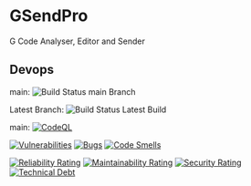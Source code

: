 # GSendPro
G Code Analyser, Editor and Sender


## Devops
main: ![Build Status main Branch](https://ci.appveyor.com/api/projects/status/eordnrimxkovdwe2/branch/main?svg=true)

Latest Branch: ![Build Status Latest Build](https://ci.appveyor.com/api/projects/status/eordnrimxkovdwe2?svg=true)

main: [![CodeQL](https://github.com/k3ldar/GSendPro/actions/workflows/codeql-analysis.yml/badge.svg?branch=main)](https://github.com/k3ldar/GSendPro/actions/workflows/codeql-analysis.yml)

[![Vulnerabilities](https://sonarcloud.io/api/project_badges/measure?project=k3ldar_GSendPro&metric=vulnerabilities)](https://sonarcloud.io/summary/overall?id=k3ldar_GSendPro) [![Bugs](https://sonarcloud.io/api/project_badges/measure?project=k3ldar_GSendPro&metric=bugs)](https://sonarcloud.io/summary/overalloverall?id=k3ldar_GSendPro) [![Code Smells](https://sonarcloud.io/api/project_badges/measure?project=k3ldar_GSendPro&metric=code_smells)](https://sonarcloud.io/summary/overall?id=k3ldar_GSendPro) 

[![Reliability Rating](https://sonarcloud.io/api/project_badges/measure?project=k3ldar_GSendPro&metric=reliability_rating)](https://sonarcloud.io/summary/overall?id=k3ldar_GSendPro) [![Maintainability Rating](https://sonarcloud.io/api/project_badges/measure?project=k3ldar_GSendPro&metric=sqale_rating)](https://sonarcloud.io/summary/overall?id=k3ldar_GSendPro) [![Security Rating](https://sonarcloud.io/api/project_badges/measure?project=k3ldar_GSendPro&metric=security_rating)](https://sonarcloud.io/summary/overall?id=k3ldar_GSendPro) [![Technical Debt](https://sonarcloud.io/api/project_badges/measure?project=k3ldar_GSendPro&metric=sqale_index)](https://sonarcloud.io/summary/overall?id=k3ldar_GSendPro)

